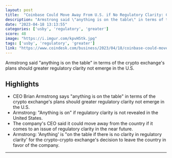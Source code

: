 ```yaml
---
layout: post
title:  "Coinbase Could Move Away From U.S. if No Regulatory Clarity: CEO Brian Armstrong"
description: "Armstrong said \"anything is on the table\" in terms of the crypto exchange's plans should greater regulatory clarity not emerge in the U.S."
date: "2023-04-18 13:13:55"
categories: ['usby', 'regulatory', 'greater']
score: 48
image: "https://i.imgur.com/kpvH5tk.jpg"
tags: ['usby', 'regulatory', 'greater']
link: "https://www.coindesk.com/business/2023/04/18/coinbase-could-move-away-from-us-if-no-regulatory-clarity-ceo-brian-armstrong/"
---
```


Armstrong said \"anything is on the table\" in terms of the crypto exchange's plans should greater regulatory clarity not emerge in the U.S.

## Highlights

- CEO Brian Armstrong says "anything is on the table" in terms of the crypto exchange's plans should greater regulatory clarity not emerge in the U.S.
- Armstrong: "Anything is on" if regulatory clarity is not revealed in the United States.
- The company's CEO said it could move away from the country if it comes to an issue of regulatory clarity in the near future.
- Armstrong: 'Anything' is "on the table if there is no clarity in regulatory clarity' for the crypto-crypto exchange's decision to leave the country in favor of the company.

---
